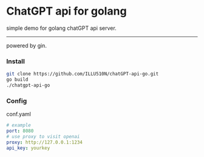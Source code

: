 # ChatGPT api for golang

simple demo for golang chatGPT api server.

---

powered by gin. 

### Install
```sh
git clone https://github.com/ILLU510N/chatGPT-api-go.git
go build
./chatgpt-api-go
```

### Config
conf.yaml

```yaml
# example
port: 8080
# use proxy to visit openai
proxy: http://127.0.0.1:1234
api_key: yourkey
```
